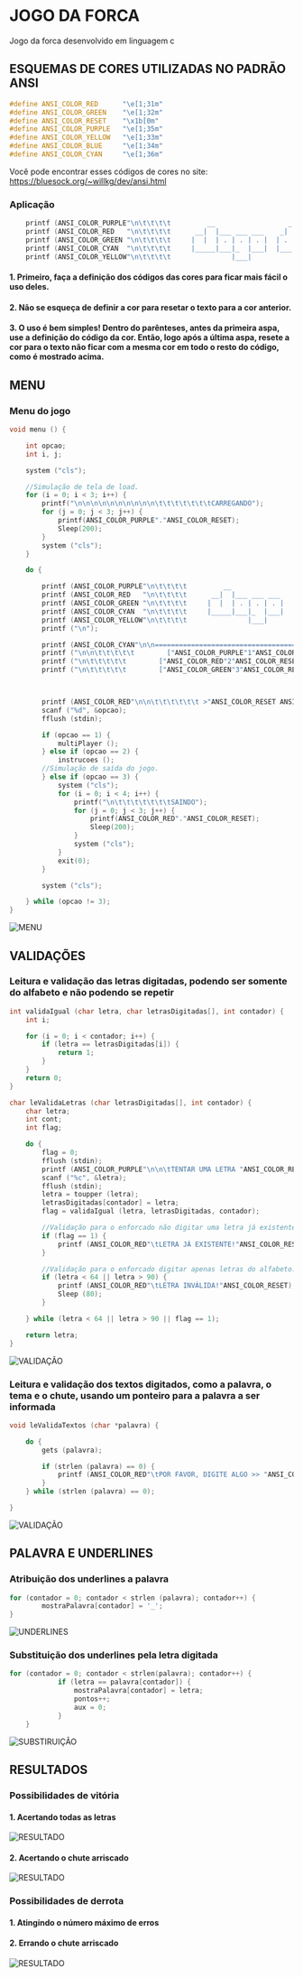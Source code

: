 # JOGO DA FORCA

Jogo da forca desenvolvido em linguagem c

## ESQUEMAS DE CORES UTILIZADAS NO PADRÃO ANSI
```c
#define ANSI_COLOR_RED      "\e[1;31m"
#define ANSI_COLOR_GREEN    "\e[1;32m"
#define ANSI_COLOR_RESET    "\x1b[0m"
#define ANSI_COLOR_PURPLE   "\e[1;35m"
#define ANSI_COLOR_YELLOW   "\e[1;33m"
#define ANSI_COLOR_BLUE     "\e[1;34m"
#define ANSI_COLOR_CYAN     "\e[1;36m"
```
Você pode encontrar esses códigos de cores no site: https://bluesock.org/~willkg/dev/ansi.html
### Aplicação
```c
	printf (ANSI_COLOR_PURPLE"\n\t\t\t\t         __                  _        ___                 "ANSI_COLOR_RESET);
	printf (ANSI_COLOR_RED   "\n\t\t\t\t      __|  |___ ___ ___    _| |___   |  _|___ ___ ___ ___ "ANSI_COLOR_RESET);
	printf (ANSI_COLOR_GREEN "\n\t\t\t\t     |  |  | . | . | . |  | . | .'|  |  _| . |  _|  _| .'|"ANSI_COLOR_RESET);
	printf (ANSI_COLOR_CYAN  "\n\t\t\t\t     |_____|___|_  |___|  |___|__,|  |_| |___|_| |___|__,|"ANSI_COLOR_RESET);
	printf (ANSI_COLOR_YELLOW"\n\t\t\t\t               |___|                                      "ANSI_COLOR_RESET);
```
#### 1. Primeiro, faça a definição dos códigos das cores para ficar mais fácil o uso deles.
#### 2. Não se esqueça de definir a cor para resetar o texto para a cor anterior. 
#### 3. O uso é bem simples! Dentro do parênteses, antes da primeira aspa, use a definição do código da cor. Então, logo após a última aspa, resete a cor para o texto não ficar com a mesma cor em todo o resto do código, como é mostrado acima.

## MENU

### Menu do jogo

```c
void menu () {

	int opcao;
	int i, j;

	system ("cls");

	//Simulação de tela de load.
	for (i = 0; i < 3; i++) {
        printf("\n\n\n\n\n\n\n\n\n\n\t\t\t\t\t\t\tCARREGANDO");
        for (j = 0; j < 3; j++) {
            printf(ANSI_COLOR_PURPLE"."ANSI_COLOR_RESET);
            Sleep(200);
        }
        system ("cls");
    }

	do {

		printf (ANSI_COLOR_PURPLE"\n\t\t\t\t         __                  _        ___                 "ANSI_COLOR_RESET);
		printf (ANSI_COLOR_RED   "\n\t\t\t\t      __|  |___ ___ ___    _| |___   |  _|___ ___ ___ ___ "ANSI_COLOR_RESET);
		printf (ANSI_COLOR_GREEN "\n\t\t\t\t     |  |  | . | . | . |  | . | .'|  |  _| . |  _|  _| .'|"ANSI_COLOR_RESET);
		printf (ANSI_COLOR_CYAN  "\n\t\t\t\t     |_____|___|_  |___|  |___|__,|  |_| |___|_| |___|__,|"ANSI_COLOR_RESET);
		printf (ANSI_COLOR_YELLOW"\n\t\t\t\t               |___|                                      "ANSI_COLOR_RESET);
		printf ("\n");

		printf (ANSI_COLOR_CYAN"\n\n========================================================================================================================"ANSI_COLOR_RESET);
		printf ("\n\n\t\t\t\t\t        ["ANSI_COLOR_PURPLE"1"ANSI_COLOR_RESET"] JOGAR MULTIPLAYER");
		printf ("\n\t\t\t\t\t        ["ANSI_COLOR_RED"2"ANSI_COLOR_RESET"] INSTRUÇÕES");
		printf ("\n\t\t\t\t\t        ["ANSI_COLOR_GREEN"3"ANSI_COLOR_RESET"] SAIR");



		printf (ANSI_COLOR_RED"\n\n\t\t\t\t\t\t >"ANSI_COLOR_RESET ANSI_COLOR_PURPLE"> "ANSI_COLOR_RESET);
		scanf ("%d", &opcao);
		fflush (stdin);

		if (opcao == 1) {
			multiPlayer ();
		} else if (opcao == 2) {
			instrucoes ();
		//Simulação de saída do jogo.
		} else if (opcao == 3) {
			system ("cls");
			for (i = 0; i < 4; i++) {
        		printf("\n\t\t\t\t\t\t\tSAINDO");
        		for (j = 0; j < 3; j++) {
            		printf(ANSI_COLOR_RED"."ANSI_COLOR_RESET);
            		Sleep(200);
				}
				system ("cls");
        	}
			exit(0);
		}

		system ("cls");

	} while (opcao != 3);
}
```
![MENU](https://i.imgur.com/60bmISL.png)

## VALIDAÇÕES
### Leitura e validação das letras digitadas, podendo ser somente do alfabeto e não podendo se repetir
```c
int validaIgual (char letra, char letrasDigitadas[], int contador) {
	int i;

	for (i = 0; i < contador; i++) {
		if (letra == letrasDigitadas[i]) {
			return 1;
		}
	}
	return 0;
}

char leValidaLetras (char letrasDigitadas[], int contador) {
	char letra;
	int cont;
	int flag;

	do {
		flag = 0;
		fflush (stdin);
		printf (ANSI_COLOR_PURPLE"\n\n\tTENTAR UMA LETRA "ANSI_COLOR_RED">"ANSI_COLOR_RESET ANSI_COLOR_GREEN"> "ANSI_COLOR_RESET);
		scanf ("%c", &letra);
		fflush (stdin);
		letra = toupper (letra);
		letrasDigitadas[contador] = letra;
		flag = validaIgual (letra, letrasDigitadas, contador);

		//Validação para o enforcado não digitar uma letra já existente.
		if (flag == 1) {
			printf (ANSI_COLOR_RED"\tLETRA JÁ EXISTENTE!"ANSI_COLOR_RESET);
		}

		//Validação para o enforcado digitar apenas letras do alfabeto.
		if (letra < 64 || letra > 90) {
			printf (ANSI_COLOR_RED"\tLETRA INVÁLIDA!"ANSI_COLOR_RESET);
			Sleep (80);
		}

	} while (letra < 64 || letra > 90 || flag == 1);

	return letra;
}
```
![VALIDAÇÃO](https://i.imgur.com/LipwPsI.png)

### Leitura e validação dos textos digitados, como a palavra, o tema e o chute, usando um ponteiro para a palavra a ser informada
```c
void leValidaTextos (char *palavra) {

	do {
		gets (palavra);

		if (strlen (palavra) == 0) {
			printf (ANSI_COLOR_RED"\tPOR FAVOR, DIGITE ALGO >> "ANSI_COLOR_RESET);
		}
	} while (strlen (palavra) == 0);

}
```

![VALIDAÇÃO](https://i.imgur.com/ehNlEem.png)

## PALAVRA E UNDERLINES

### Atribuição dos underlines a palavra
```c
for (contador = 0; contador < strlen (palavra); contador++) {
		mostraPalavra[contador] = '_';
}
```
![UNDERLINES](https://i.imgur.com/5LXoriY.png)
### Substituição dos underlines pela letra digitada
```c
for (contador = 0; contador < strlen(palavra); contador++) {
			if (letra == palavra[contador]) {
				mostraPalavra[contador] = letra;
				pontos++;
				aux = 0;
			}
	}
```
![SUBSTIRUIÇÃO](https://i.imgur.com/FJye4HA.png)
## RESULTADOS
### Possibilidades de vitória
#### 1. Acertando todas as letras
![RESULTADO](https://i.imgur.com/rTaE7gw.png)
#### 2. Acertando o chute arriscado
![RESULTADO](https://i.imgur.com/4tPcV1f.png)
### Possibilidades de derrota
#### 1. Atingindo o número máximo de erros
#### 2. Errando o chute arriscado
![RESULTADO](https://i.imgur.com/z1FEoKK.png)


